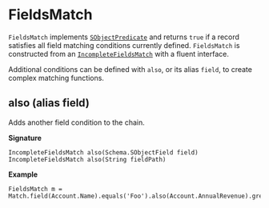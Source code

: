 # FieldsMatch

`FieldsMatch` implements [`SObjectPredicate`](SObjectPredicate) and returns `true` if a record satisfies all field matching conditions currently defined. `FieldsMatch` is constructed from an [`IncompleteFieldsMatch`](IncompleteFieldsMatch) with a fluent interface.

Additional conditions can be defined with `also`, or its alias `field`, to create complex matching functions.

## also (alias field)

Adds another field condition to the chain.

**Signature**

```
IncompleteFieldsMatch also(Schema.SObjectField field)
IncompleteFieldsMatch also(String fieldPath)
```

**Example**

```
FieldsMatch m = Match.field(Account.Name).equals('Foo').also(Account.AnnualRevenue).greaterThan(100000);
```
